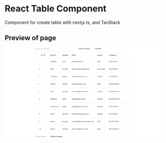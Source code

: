 # React Table Component
Component for create table with nextjs ts, and  TanStack 

## Preview of page

![alt text](image.png)
